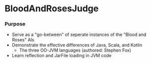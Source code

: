 # BloodAndRosesJudge


### Purpose
 - Serve as a "go-between" of seperate instances of the "Blood and Roses" AIs
 - Demonstrate the effective differences of Java, Scala, and Kotlin
   - The three OO-JVM languages (authored: Stephen Fox)
 - Learn reflection and JarFile loading in JVM code